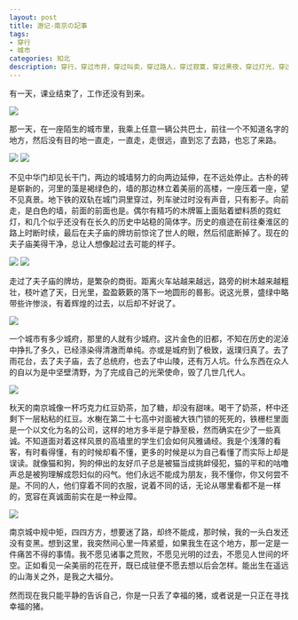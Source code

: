 ```yaml
---
layout: post
title: 游记-南京の記事
tags:
- 穿行
- 城市
categories: 知北
description: 穿行，穿过市井，穿过叫卖，穿过路人，穿过寂寞，穿过黑夜，穿过灯光，穿过眼前的模糊的玻璃窗，看见了那片雨前没有星光的天空。 
---
```

有一天，课业结束了，工作还没有到来。 





![](http://i2.muimg.com/593397/586b61cae4abe190.png)

那一天，在一座陌生的城市里，我乘上任意一辆公共巴士，前往一个不知道名字的地方，然后没有目的地一直走，一直走，走很远，直到忘了去路，也忘了来路。 

![](http://i2.muimg.com/593397/2ea2d987ec788a03.png)
![](http://i2.muimg.com/593397/a9715b512ae73e49.png)

不见中华门却见长干门，两边的城墙努力的向两边延伸，在不远处停止。古朴的砖是崭新的，河里的藻是褐绿色的，墙的那边林立着美丽的高楼，一座压着一座，望不见真景。地下铁的双轨在城门洞里穿过，列车驶过时没有声音，只有影子。向前走，是白色的墙，前面的前面也是。偶尔有精巧的木牌匾上面贴着塑料质的霓虹灯，和几个似乎还没有在长久的历史中站稳的简体字。历史的痕迹在前往秦淮区的路上时断时续，最后在夫子庙的牌坊前惊诧了世人的眼，然后彻底断掉了。现在的夫子庙美得干净，总让人想像起过去可能的样子。 

![](http://i2.muimg.com/593397/be27dab854494fec.png)
![](http://i2.muimg.com/593397/d880a977b4406b8e.png)

走过了夫子庙的牌坊，是繁杂的商街。距离火车站越来越远，路旁的树木越来越粗壮，枝叶遮了天，日光里，盈盈簌簌的落下一地圆形的晷影。说这光景，盛绿中略带些许惨淡，有着辉煌的过去，以后却不好说了。 

![](http://i2.muimg.com/593397/14e72c223c7eb9d6.png)

一个城市有多少城府，那里的人就有少城府。这片金色的旧都，不知在历史的泥淖中挣扎了多久，已经涤染得清澈而单纯。亦或是城府到了极致，返璞归真了。去了雨花台，去了夫子庙，去了总统府，也去了中山陵，还有万人坑。什么东西在众人的自以为是中坚壁清野，为了完成自己的光荣使命，毁了几世几代人。

![](http://i2.muimg.com/593397/219ed1c34b6b8f0d.png)
 
秋天的南京城像一杯巧克力红豆奶茶，加了糖，却没有甜味。喝干了奶茶，杯中还剩下一层粘粘的红豆。水榭在第二十七高中对面被大铁门锁的死死的，铁栅栏里面是一个以文化为名的公司，这样的地方多半是宁静至极，然而确实在少了一些真诚。不知道面对着这样风景的高墙里的学生们会如何风雅诵经。我是个浅薄的看客，有时看得懂，有的时候却看不懂，更多的时候是以为自己看懂了而实际上却是误读。就像猫和狗，狗的伸出的友好爪子总是被猫当成挑衅侵犯，猫的平和的咕噜声总是被狗理解成怨妇似的闷气。他们永远不能成为朋友，我不懂你，你又何尝不是。不同的人，他们穿着不同的衣服，说着不同的话，无论从哪里看都不是一样的，宽容在真诚面前实在是一种业障。 

![](http://i2.muimg.com/593397/e47e32b055ce65e4.png)

南京城中规中矩，四四方方，想要迷了路，却终不能成，那时候，我的一头白发还没有变黑。想到这里，我突然间心里一阵紧蹙，如果我生在这个地方，那一定是一件痛苦不得的事情。我不愿见诸事之荒败，不愿见光明的过去，不愿见人世间的坏空。正如看见一朵美丽的花在开，既已成驻便不愿去想以后会怎样。能出生在遥远的山海关之外，是我之大福分。 

然而现在我只能平静的告诉自己，你是一只丢了幸福的猪，或者说是一只正在寻找幸福的猪。 
